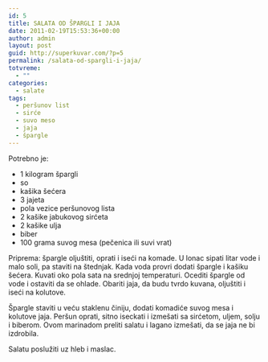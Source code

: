 ```yaml
---
id: 5
title: SALATA OD ŠPARGLI I JAJA
date: 2011-02-19T15:53:36+00:00
author: admin
layout: post
guid: http://superkuvar.com/?p=5
permalink: /salata-od-spargli-i-jaja/
totvreme:
  - ""
categories:
  - salate
tags:
  - peršunov list
  - sirće
  - suvo meso
  - jaja
  - špargle
---
```

Potrebno je:

  * 1 kilogram špargli
  * so
  * kašika šećera
  * 3 jajeta
  * pola vezice peršunovog lista
  * 2 kašike jabukovog sirćeta
  * 2 kašike ulja
  * biber
  * 100 grama suvog mesa (pečenica ili suvi vrat)

Priprema: špargle oljuštiti, oprati i iseći na komade. U lonac sipati litar vode i malo soli, pa staviti na štednjak. Kada voda provri dodati špargle i kašiku šećera. Kuvati oko pola sata na srednjoj temperaturi. Ocediti špargle od vode i ostaviti da se ohlade. Obariti jaja, da budu tvrdo kuvana, oljuštiti i iseći na kolutove.

Špargle staviti u veću staklenu činiju, dodati komadiće suvog mesa i kolutove jaja. Peršun oprati, sitno iseckati i izmešati sa sirćetom, uljem, solju i biberom. Ovom marinadom preliti salatu i lagano izmešati, da se jaja ne bi izdrobila.

Salatu poslužiti uz hleb i maslac.

&nbsp;